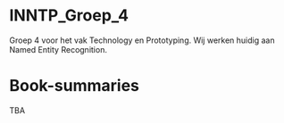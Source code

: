 # INNTP_Groep_4
Groep 4 voor het vak Technology en Prototyping. Wij werken huidig aan Named Entity Recognition.

# Book-summaries
TBA
